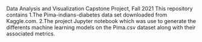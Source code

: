 Data Analysis and Visualization Capstone Project, Fall 2021
This repository contains
1.The Pima-indians-diabetes data set downloaded from Kaggle.com.
2.The project Jupyter notebook which was use to generate the differents machine learning models on the Pima.csv dataset along with their associated metrics.

